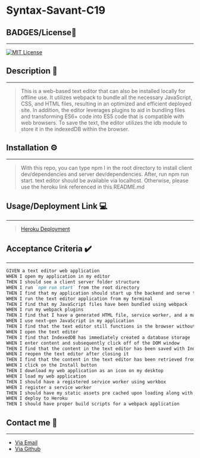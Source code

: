 # Syntax-Savant-C19

## BADGES/License🔖

---

[![MIT License](https://img.shields.io/badge/License-MIT%20License-orange)](https://opensource.org/license/mit/)

## Description 📖

---

> This is a web-based text editor that can also be installed locally for offline use. It utilizes webpack to bundle all the necessary JavaScript, CSS, and HTML files, resulting in an optimized and efficient deployed site. In addition, the editor leverages plugins to aid in bundling files and transforming ES6+ code into ES5 code that is compatible with web browsers. To save the text, the editor utilizes the idb module to store it in the indexedDB within the browser.

## Installation ⚙️

---

> With this repo, you can type npm I in the root directory to install client dev/dependencies and server dev/dependencies. After, run npm run start. text editor should be available via localhost. Otherwise, please use the heroku link referenced in this README.md

## Usage/Deployment Link 💻

---

> [Heroku Deployment](https://murmuring-headland-78036.herokuapp.com)

## Acceptance Criteria ✔️

---

```md
GIVEN a text editor web application
WHEN I open my application in my editor
THEN I should see a client server folder structure
WHEN I run `npm run start` from the root directory
THEN I find that my application should start up the backend and serve the client
WHEN I run the text editor application from my terminal
THEN I find that my JavaScript files have been bundled using webpack
WHEN I run my webpack plugins
THEN I find that I have a generated HTML file, service worker, and a manifest file
WHEN I use next-gen JavaScript in my application
THEN I find that the text editor still functions in the browser without errors
WHEN I open the text editor
THEN I find that IndexedDB has immediately created a database storage
WHEN I enter content and subsequently click off of the DOM window
THEN I find that the content in the text editor has been saved with IndexedDB
WHEN I reopen the text editor after closing it
THEN I find that the content in the text editor has been retrieved from our IndexedDB
WHEN I click on the Install button
THEN I download my web application as an icon on my desktop
WHEN I load my web application
THEN I should have a registered service worker using workbox
WHEN I register a service worker
THEN I should have my static assets pre cached upon loading along with subsequent pages and static assets
WHEN I deploy to Heroku
THEN I should have proper build scripts for a webpack application
```

## Contact me 📇

---

- [Via Email](mailto:franciaexequiel@hotmail.ca)
- [Via Github](https://github.com/Tweakiel)
